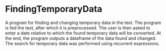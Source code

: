# FindingTemporaryData
A program for finding and changing temporary data in the text.
The program is fed the text, after which it is preprocessed. 
The user is then asked to enter a date relative to which the found temporary data will be converted. 
At the end, the program outputs a dataframe of the data found and changed.
The search for temporary data was performed using recurrent expressions.
